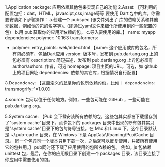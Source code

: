 1.Application package:
应用依赖其他包来实现自己的功能
2.Asset:
【可利用的配置包括：dart，HTML，javascipt,css,image等等
要使用 Dart 包中的库，你需要安装如下步骤操作：
a.创建一个 pubspec (该文件列出了 库的依赖关系和其他元数据，例如你的包的名字等)。（即通过yaml文件来细化所使用到的一些配置的包）
b.用 pub 获取你的应用所依赖的包。
c.导入要使用的库。】
name: myapp
dependencies:
  polymer: ^0.16.3
transformers:
- polymer:
    entry_points: web/index.html
【name: 这个应用或库的包名，所有包必须有，包括Dart应用
version: 版本号，发布到 pub.dartlang.org 上的包必须有
description: 简短描述，发布到 pub.dartlang.org 上的包必须有
author/authors: 作者，可选
homepage: 项目主页的URL，可选，如 github 上的项目网址
dependencies: 依赖的其它库，根据情况自行配置】

3.Dependency:
【这里定义的就是你的包所依赖的包，比如：
dependencies:
  transmogrify: ^=1.0.0】

4.source:
包可以位于任何地方。例如，一些包可能在 GitHub ，一些可能在pub.dartlang.org。

5.System cache:
【Pub 会下载安装所有依赖的包，这些包其实都被下载缓存到了"system cache"目录下，而你包下的 packages 目录中出现的所有包其实只是"system cache"目录下的包的符号链接。在 Mac 和 Linux 下，这个目录默认是 ~/.pub-cache 目录，在 Windows 下是 AppData\Roaming\Pub\Cache 目录。
同一个包的同一个版本只用下载一次，之后就可以反复使用，并被所有使用它的包共用。】
pub同时还下载了应用使用的包所依赖的包。 例如，js 包依赖 unittest 包，最后，在你的应用根目录下创建一个 packages 目录，该目录连接了你应用中需要使用的包。
